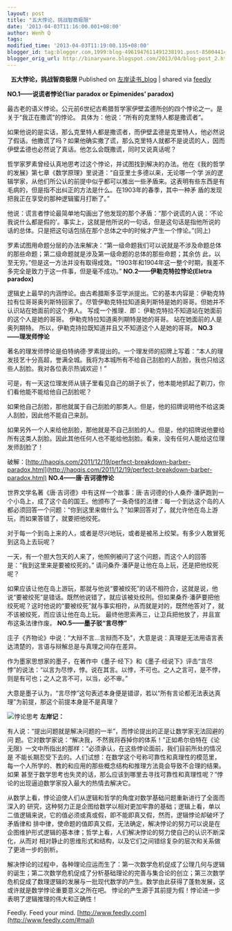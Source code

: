 ```yaml
---
layout: post
title: "五大悖论，挑战智商极限"
date: '2013-04-03T11:16:00.001+08:00'
author: Wenh Q
tags:
modified_time: '2013-04-03T11:19:00.135+08:00'
blogger_id: tag:blogger.com,1999:blog-4961947611491238191.post-8500441454550809462
blogger_orig_url: http://binaryware.blogspot.com/2013/04/blog-post_2.html
---
```


 
**五大悖论，挑战智商极限**
Published on [左岸读书_blog](http://www.zreading.cn/archives/3701.html)
| shared via [feedly](http://www.feedly.com/)


**NO.1——说谎者悖论(1iar paradox or Epimenides’ paradox)**

最古老的语义悖论。公元前6世纪古希腊哲学家伊壁孟德所创的四个悖论之一。是关于“我正在撒谎”的悖论。
 具体为：他说：“所有的克里特人都是撒谎者”。

如果他说的是实话，那么克里特人都是撒谎者，而伊壁孟德是克里特人，他必然说了假话。他撒谎了吗？如果他确实撒了谎，那么克里特人就都不是说谎的人，因而伊壁孟德也必然说了真话。他怎么会既撒谎，同时又说真话呢？

哲学家罗素曾经认真地思考过这个悖论，并试图找到解决的办法。他在《我的哲学的发展》第七章《数学原理》里说道：“自亚里士多德以来，无论哪一个学
派的逻辑学家，从他们所公认的前提中似乎都可以推出一些矛盾来。这表明有些东西是有毛病的，但是指不出纠正的方法是什么。在1903年的春季，其中一种矛
盾的发现把我正在享受的那种逻辑蜜月打断了。”

他说：谎言者悖论最简单地勾画出了他发现的那个矛盾：“那个说谎的人说：‘不论我说什么都是假的’。事实上，这就是他所说的一句话，但是这句话是指他所说的话的总体。只是把这句话包括在那个总体之中的时候才产生一个悖论。”(同上)

罗素试图用命题分层的办法来解决：“第一级命题我们可以说就是不涉及命题总体的那些命题；第二级命题就是涉及第一级命题的总体的那些命题；其余仿
此，以至无穷。”但是这一方法并没有取得成效。“1903年和1904年这一整个时期，我差不多完全是致力于这一件事，但是毫不成功。”
 **NO.2——伊勒克特拉悖论(Eletra paradox)**

逻辑史上最早的内涵悖论。由古希腊斯多亚学派提出。它的基本内容是：伊勒克特拉有位哥哥奥列斯特回家了。尽管伊勒克特拉知道奥列斯特是她的哥哥。但她并不认识站在她面前的这个男人。
 写成一个推理．即：
 伊勒克特拉不知道站在她面前的这个人是她的哥哥。
 伊勒克特拉知道奥列期特是她的哥哥。
 站在她面前的人是奥列期特。
 所以，伊勒克持拉既知道并且又不知道这个人是她的哥哥。
 **NO.3——理发师悖论**

著名的理发师悖论是伯特纳德·罗素提出的。一个理发师的招牌上写着：“本人的理发技艺十分高超，誉满全城。我将为本城所有不给自己刮脸的人刮脸，我也只给这些人刮脸。我对各位表示热诚欢迎！”

可是，有一天这位理发师从镜子里看见自己的胡子长了，他本能地抓起了剃刀，你们看他能不能给他自己刮脸呢？

如果他自己刮脸，那他就属于自己刮脸的那类人。但是，他的招牌说明他不给这类人刮脸，因此他不能自己来刮。

如果另外一个人来给他刮脸，那他就是不自己刮脸的人。但是，他的招牌说他要给所有这类人刮脸。因此其他任何人也不能给他刮脸。看来，没有任何人能给这位理发师刮脸了！

破解：[http://haoqis.com/2011/12/19/perfect-breakdown-barber-paradox.html](http://haoqis.com/2011/12/19/perfect-breakdown-barber-paradox.html)
 **NO.4——唐·吉诃德悖论**

世界文学名著《唐·吉诃德》中有这样一个故事：唐·吉诃德的仆人桑乔·潘萨跑到一个小岛上，成了这个岛的国王。他颁布了一条奇怪的法律：每一个到达这个岛的人都必须回答一个问题：“你到这里来做什么？”如果回答对了，就允许他在岛上游玩，而如果答错了，就要把他绞死。

对于每一个到岛上来的人，或者是尽兴地玩，或者是被吊上绞架。有多少人敢冒死到这岛上去玩呢？

一天，有一个胆大包天的人来了，他照例被问了这个问题，而这个人的回答是：“我到这里来是要被绞死的。”
 请问桑乔·潘萨是让他在岛上玩，还是把他绞死呢？

如果应该让他在岛上游玩，那就与他说“要被绞死”的话不相符合，这就是说，他说“要被绞死”是错话。既然他说错了，就应该被处绞刑。但如果桑乔·潘萨要把他绞死呢？这时他说的“要被绞死”就与事实相符，从而就是对的，既然他答对了，就不该被绞死，而应该让他在岛上玩。
 最终他思索再三，让卫兵把他放了，并且宣布这条法律作废。
 **NO.5——墨子驳“言尽悖”**

庄子《齐物论》中说：“大辩不言…言辩而不及”，大意是说：真理是无法用语言表达清楚的，言语与辩解总是与真理之间存在差异。

作为墨家思想家的墨子，在著作中《墨子·经下》和《墨子·经说下》评击“言尽悖”的说法：“以言为尽悖，悖。说在其言。以悖，不可也。之人之言可，是不悖，则是有可也；之人之言不可，以当，必不审。”

大意是墨子认为，“言尽悖”这句表述本身便是错谬，若以“所有言论都无法表达真理”为前提，那这个前提本身是不是真理？

 ![悖论思考](http://pic.yupoo.com/zreading/CL04PY09/TbRVN.jpg)
 **左岸记：**

有人说：“提出问题就是解决问题的一半”，而悖论提出的正是让数学家无法回避的问
题。它对数学家说：“解决我，不然我将吞掉你的体系！”正如希尔伯特在《论无限》一文中所指出的那样：“必须承认，在这些悖论面前，我们目前所处的情况是
不能长期忍受下去的。人们试想：在数学这个号称可靠性和真理性的模范里，每一个人所学的、教的和应用的那些概念结构和推理方法竟会导致不合理的结果。如果
甚至于数学思考也失灵的话，那么应该到哪里去寻找可靠性和真理性呢？”悖论的出现逼迫数学家投入最大的热情去解决它。

从数学上看，悖论迫使人们从逻辑和哲学的角度对数学基础问题重新进行了全面而深入的
研究，这种努力正是企图给数学以相对更加牢靠的基础；逻辑上看，单以二值逻辑来说，它的值必须或真或假，即不能即真又假，然而，逻辑悖论却破坏了矛盾律和
排中律，使命题的值即真又假，无法确定，解决悖论的努力可以说是在企图维护形式逻辑的基本律；哲学上看，人们解决悖论的努力使自己的认识不断深化，从而对
相对静止的思维形式和结构，以及它们之间错综复杂的层次和关系做了更进一步的剖析。

解决悖论的过程中，各种理论应运而生了：第一次数学危机促成了公理几何与逻辑的诞生；第二次数学危机促成了分析基础理论的完善与集合论的创立；第三次数学危机促成了数理逻辑的发展与一批现代数学的产生。数学由此获得了蓬勃发展，这或许就是数学悖论重要意义之所在吧。
 悖论的产生源于其前提为假！悖论进一步表明了逻辑推理的伟大和正确性！


Feedly. Feed your mind.
[http://www.feedly.com](http://www.feedly.com/#mail)
